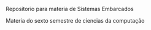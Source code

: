 Repositorio para materia de Sistemas Embarcados 


Materia do sexto semestre de ciencias da computação
